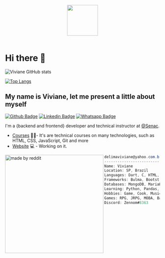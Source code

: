 <p align="center">
  <img src="https://raw.githubusercontent.com/coderjojo/coderjojo/master/img/github.gif" width=100>
  <br><br>
 
# Hi there 👋
  
 ![Viviane GitHub stats](https://github-readme-stats.vercel.app/api?username=zennom&theme=default&show_icons=true)
  
 [![Top Langs](https://github-readme-stats.vercel.app/api/top-langs/?username=zennom&layout=compact)](https://github.com/zennom/github-readme-stats)
  


## My name is Viviane, let me present a little about myself
  
[![Github Badge](https://img.shields.io/badge/GitHub-100000?style=for-the-badge&logo=github&logoColor=white&link=https://github.com/zennom)](https://github.com/zennom)
[![Linkedin Badge](https://img.shields.io/badge/LinkedIn-0077B5?style=for-the-badge&logo=linkedin&logoColor=white&link=https://www.linkedin.com/in/vivianelf/)](https://www.linkedin.com/in/vivianelf/)
[![Whatsapp Badge](	https://img.shields.io/badge/WhatsApp-25D366?style=for-the-badge&logo=whatsapp&logoColor=white&link=https://wa.me/5511992583178)](https://wa.me/5511992583178)
  
I'm a {backend and frontend} developer and technical instructor at [@Senac](https://www.sp.senac.br/senac-largo-treze).

- [Courses](https://www.sp.senac.br/senac-largo-treze/cursos-tecnicos/curso-tecnico-em-informatica-1#a) :woman_teacher:- It's are technical courses on many technologies, such as HTML, CSS, JavaScript, Git and more
- [Website](-) 💻 - Working on it.
  

<img align="left" src="https://i.redd.it/rh3aqcncndk71.jpg" alt="made by reddit" width="320" /> 

```csharp
delimaviviane@yahoo.com.br
-------------------------
Name: Viviane
Location: SP, Brazil
Languages: Dart, C, HTML, CSS, JavaScript, PHP
Frameworks: Bulma, Bootstrap, NodeJS, Laravel
Databases: MongoDB, MariaDB, MySQL
Learning: Python, Pandas, R, Data Science
Hobbies: Game, Cook, Music, Movies, Book
Games: RPG, JRPG, MOBA, BattleRoyale
Discord: Zennom#8363
```



